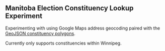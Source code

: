 ## Manitoba Election Constituency Lookup Experiment

Experimenting with using Google Maps address geocoding paired with the [GeoJSON constituency polygons](https://github.com/OpenDemocracyManitoba/Manitoba-Election-GeoJSON-Constituencies).

Currently only supports constituencies within Winnipeg.
